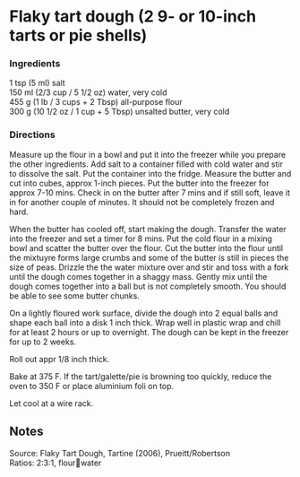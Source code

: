 # Flaky tart dough (2 9- or 10-inch tarts or pie shells)

### Ingredients  
1 tsp (5 ml) salt  
150 ml (2/3 cup / 5 1/2 oz) water, very cold  
455 g (1 lb / 3 cups + 2 Tbsp) all-purpose flour  
300 g (10 1/2 oz / 1 cup + 5 Tbsp) unsalted butter, very cold  

### Directions  
Measure up the flour in a bowl and put it into the freezer while you prepare the other ingredients.
Add salt to a container filled with cold water and stir to dissolve the salt. Put the container into the fridge.
Measure the butter and cut into cubes, approx 1-inch pieces. Put the butter into the freezer for approx 7-10 mins. 
Check in on the butter after 7 mins and if still soft, leave it in for another couple of minutes. It should not be completely 
frozen and hard.

When the butter has cooled off, start making the dough. Transfer the water into the freezer and set a timer for 8 mins. Put the
cold flour in a mixing bowl and scatter the butter over the flour. Cut the butter into the flour until the mixtuyre forms large
crumbs and some of the butter is still in pieces the size of peas. Drizzle the the water mixture over and stir and toss with a 
fork until the dough comes together in a shaggy mass. Gently mix until the dough comes together into a ball but is not completely
smooth. You should be able to see some butter chunks.

On a lightly floured work surface, divide the dough into 2 equal balls and shape each ball into a disk 1 inch thick. Wrap well in
plastic wrap and chill for at least 2 hours or up to overnight. The dough can be kept in the freezer for up to 2 weeks.

Roll out appr 1/8 inch thick.

Bake at 375 F. If the tart/galette/pie is browning too quickly, reduce the oven to 350 F or place aluminium foli on top.

Let cool at a wire rack.

Notes
---
Source: Flaky Tart Dough, Tartine (2006), Prueitt/Robertson  
Ratios: 2:3:1, flour:butter:water
